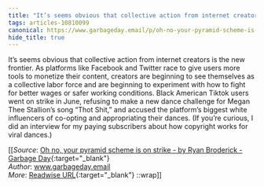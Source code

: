 ```yaml
---
title: "It’s seems obvious that collective action from internet creators is ..."
tags: articles-10810099
canonical: https://www.garbageday.email/p/oh-no-your-pyramid-scheme-is-on-strike?token=eyJ1c2VyX2lkIjoxMDM2MjA0MSwicG9zdF9pZCI6NDA3NjU1MTksIl8iOiJwZjdZciIsImlhdCI6MTYzMDk1NTMyNSwiZXhwIjoxNjMwOTU4OTI1LCJpc3MiOiJwdWItOTMxNyIsInN1YiI6InBvc3QtcmVhY3Rpb24ifQ.SLKbqcQqrb4Vfa6YS4A8dpW69-euT9WIJ3QzwZ8BkGc
hide_title: true
---
```


It’s seems obvious that collective action from internet creators is the new frontier. As platforms like Facebook and Twitter race to give users more tools to monetize their content, creators are beginning to see themselves as a collective labor force and are beginning to experiment with how to fight for better wages or safer working conditions. Black American Tiktok users went on strike in June, refusing to make a new dance challenge for Megan Thee Stallion’s song “Thot Shit,” and accused the platform’s biggest white influencers of co-opting and appropriating their dances. (If you’re curious, I did an interview for my paying subscribers about how copyright works for viral dances.)


[[_Source_: [Oh no, your pyramid scheme is on strike - by Ryan Broderick - Garbage Day](https://www.garbageday.email/p/oh-no-your-pyramid-scheme-is-on-strike?token=eyJ1c2VyX2lkIjoxMDM2MjA0MSwicG9zdF9pZCI6NDA3NjU1MTksIl8iOiJwZjdZciIsImlhdCI6MTYzMDk1NTMyNSwiZXhwIjoxNjMwOTU4OTI1LCJpc3MiOiJwdWItOTMxNyIsInN1YiI6InBvc3QtcmVhY3Rpb24ifQ.SLKbqcQqrb4Vfa6YS4A8dpW69-euT9WIJ3QzwZ8BkGc){:target="_blank"}<br>
_Author_: www.garbageday.email<br>
_More_: [Readwise URL](https://readwise.io/open/223644086){:target="_blank"}
::wrap]]
